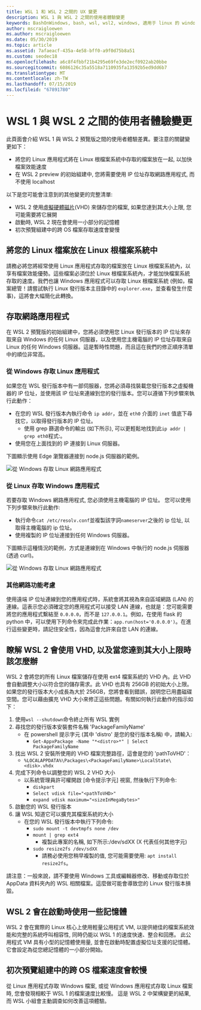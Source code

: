 ```yaml
---
title: WSL 1 和 WSL 2 之間的 UX 變更
description: WSL 1 與 WSL 2 之間的使用者體驗變更
keywords: BashOnWindows, bash, wsl, wsl2, windows, 適用于 linux 的 windows 子系統, windowssubsystem, ubuntu, debian, suse, windows 10
author: mscraigloewen
ms.author: mscraigloewen
ms.date: 05/30/2019
ms.topic: article
ms.assetid: 7afaeacf-435a-4e58-bff0-a9f0d75b8a51
ms.custom: seodec18
ms.openlocfilehash: a6c8f4fbbf21b4295e69fe3de2ecf0922ab20bbe
ms.sourcegitcommit: 6086126c35a5518a7110935fa13592b5ed9dd6b7
ms.translationtype: MT
ms.contentlocale: zh-TW
ms.lasthandoff: 07/15/2019
ms.locfileid: "67891780"
---
```

# <a name="user-experience-changes-between-wsl-1-and-wsl-2"></a>WSL 1 與 WSL 2 之間的使用者體驗變更

此頁面會介紹 WSL 1 與 WSL 2 預覽版之間的使用者體驗差異。要注意的關鍵變更如下：

- 將您的 Linux 應用程式將在 Linux 根檔案系統中存取的檔案放在一起, 以加快檔案效能速度
- 在 WSL 2 preview 的初始組建中, 您將需要使用 IP 位址存取網路應用程式, 而不使用 localhost

以下是您可能會注意到的其他變更的完整清單:

- WSL 2 使用[虛擬硬體磁片](https://en.wikipedia.org/wiki/VHD_(file_format))(VHD) 來儲存您的檔案, 如果您達到其大小上限, 您可能需要將它展開
- 啟動時, WSL 2 現在會使用一小部分的記憶體
- 初次預覽組建中的跨 OS 檔案存取速度會變慢

## <a name="place-your-linux-files-in-your-linux-root-file-system"></a>將您的 Linux 檔案放在 Linux 根檔案系統中
請務必將您將經常使用 Linux 應用程式存取的檔案放在 Linux 根檔案系統內，以享有檔案效能優勢。這些檔案必須位於 Linux 根檔案系統內，才能加快檔案系統存取的速度。我們也讓 Windows 應用程式可以存取 Linux 根檔案系統 (例如，檔案總管！請嘗試執行 Linux 發行版本主目錄中的 `explorer.exe`，並查看發生什麼事)，這將會大幅簡化此轉換。

## <a name="accessing-network-applications"></a>存取網路應用程式
在 WSL 2 預覽版的初始組建中，您將必須使用您 Linux 發行版本的 IP 位址來存取來自 Windows 的任何 Linux 伺服器，以及使用您主機電腦的 IP 位址存取來自 Linux 的任何 Windows 伺服器。這是暫時性問題，而且這在我們的修正順序清單中的順位非常高。

### <a name="accessing-linux-applications-from-windows"></a>從 Windows 存取 Linux 應用程式
如果您在 WSL 發行版本中有一部伺服器，您將必須尋找裝載您發行版本之虛擬機器的 IP 位址，並使用該 IP 位址來連線到您的發行版本。您可以遵循下列步驟來執行此動作：

- 在您的 WSL 發行版本內執行命令 `ip addr`，並在 `eth0` 介面的 `inet` 值底下尋找它，以取得發行版本的 IP 位址。
   - 使用 grep 篩選命令的輸出 (如下所示), 可以更輕鬆地找到此`ip addr | grep eth0`程式:。
- 使用您在上面找到的 IP 連接到 Linux 伺服器。

下圖顯示使用 Edge 瀏覽器連接到 node.js 伺服器的範例。

![從 Windows 存取 Linux 網路應用程式](media/wsl2-network-w2l.jpg)

### <a name="accessing-windows-applications-from-linux"></a>從 Linux 存取 Windows 應用程式
若要存取 Windows 網路應用程式, 您必須使用主機電腦的 IP 位址。 您可以使用下列步驟來執行此動作:

- 執行命令`cat /etc/resolv.conf`並複製該字詞`nameserver`之後的 ip 位址, 以取得主機電腦的 ip 位址。 
- 使用複製的 IP 位址連接到任何 Windows 伺服器。

下圖顯示這種情況的範例，方式是連線到在 Windows 中執行的 node.js 伺服器 (透過 curl)。

![從 Windows 存取 Linux 網路應用程式](media/wsl2-network-l2w.png)

### <a name="other-networking-considerations"></a>其他網路功能考慮

使用遠端 IP 位址連線到您的應用程式時，系統會將其視為來自區域網路 (LAN) 的連線。這表示您必須確定您的應用程式可以接受 LAN 連線，也就是：您可能需要將您的應用程式繫結至 `0.0.0.0`，而不是 `127.0.0.1`。例如，在使用 flask 的 python 中，可以使用下列命令來完成此作業：`app.run(host='0.0.0.0')`。在進行這些變更時，請記住安全性，因為這會允許來自您 LAN 的連線。

## <a name="understanding-wsl-2-uses-a-vhd-and-what-to-do-if-you-reach-its-max-size"></a>瞭解 WSL 2 會使用 VHD, 以及當您達到其大小上限時該怎麼辦
WSL 2 會將您的所有 Linux 檔案儲存在使用 ext4 檔案系統的 VHD 內。此 VHD 會自動調整大小以符合您的儲存需求。此 VHD 也具有 256GB 的初始大小上限。如果您的發行版本大小成長為大於 256GB，您將會看到錯誤，說明您已用盡磁碟空間。您可以藉由擴充 VHD 大小來修正這些問題。有關如何執行此動作的指示如下：

1. 使用`wsl --shutdown`命令終止所有 WSL 實例
2. 尋找您的發行版本安裝套件名稱 'PackageFamilyName'
   - 在 powershell 提示字元 (其中 'distro' 是您的發行版本名稱) 中，請輸入:
      - `Get-AppxPackage -Name "*<distro>*" | Select PackageFamilyName`
3. 找出 WSL 2 安裝所使用的 VHD 檔案完整路徑，這會是您的 'pathToVHD'：
     - `%LOCALAPPDATA%\Packages\<PackageFamilyName>\LocalState\<disk>.vhdx`
4. 完成下列命令以調整您的 WSL 2 VHD 大小
   - 以系統管理員許可權開啟 [命令提示字元] 視窗, 然後執行下列命令:
      - `diskpart`
      - `Select vdisk file="<pathToVHD>"`
      - `expand vdisk maximum="<sizeInMegaBytes>"`
5. 啟動您的 WSL 發行版本
6. 讓 WSL 知道它可以擴充其檔案系統的大小
   - 在您的 WSL 發行版本中執行下列命令:
      - `sudo mount -t devtmpfs none /dev`
      - `mount | grep ext4`
         - 複製此專案的名稱, 如下所示:/dev/sdXX (X 代表任何其他字元)
      - `sudo resize2fs /dev/sdXX`
         - 請務必使用您稍早複製的值, 您可能需要使用: `apt install resize2fs`。

請注意：一般來說，請不要使用 Windows 工具或編輯器修改、移動或存取位於 AppData 資料夾內的 WSL 相關檔案。這麼做可能會導致您的 Linux 發行版本損毀。

## <a name="wsl-2-will-use-some-memory-on-startup"></a>WSL 2 會在啟動時使用一些記憶體
WSL 2 會在實際的 Linux 核心上使用輕量公用程式 VM, 以提供絕佳的檔案系統效能和完整的系統呼叫相容性, 同時仍能以 WSL 1 的速度快速、整合和回應。 此公用程式 VM 具有小型的記憶體使用量, 並會在啟動時配置虛擬位址支援的記憶體。 它會設定為從您總記憶體的一小部分開始。

## <a name="cross-os-file-speed-will-be-slower-in-initial-preview-builds"></a>初次預覽組建中的跨 OS 檔案速度會較慢
從 Linux 應用程式存取 Windows 檔案, 或從 Windows 應用程式存取 Linux 檔案時, 您會發現相較于 WSL 1 的檔案速度比較慢。 這是 WSL 2 中架構變更的結果, 而 WSL 小組會主動調查如何改善這項體驗。
